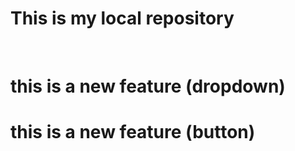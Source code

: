 # This is my local repository
<br>
<p><h1>this is a new feature (dropdown)</h1></p>
<p><h1>this is a new feature  (button)</h1></p>

